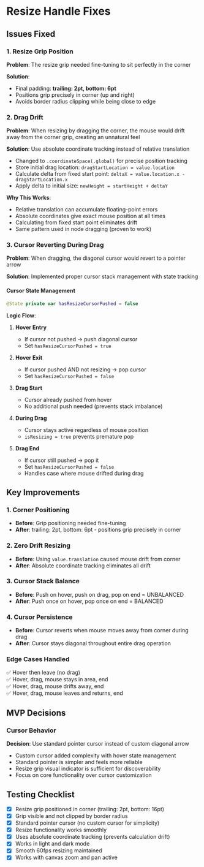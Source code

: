 # Resize Handle Fixes

## Issues Fixed

### 1. Resize Grip Position
**Problem**: The resize grip needed fine-tuning to sit perfectly in the corner

**Solution**: 
- Final padding: **trailing: 2pt, bottom: 6pt**
- Positions grip precisely in corner (up and right)
- Avoids border radius clipping while being close to edge

### 2. Drag Drift
**Problem**: When resizing by dragging the corner, the mouse would drift away from the corner grip, creating an unnatural feel

**Solution**: Use absolute coordinate tracking instead of relative translation
- Changed to `.coordinateSpace(.global)` for precise position tracking
- Store initial drag location: `dragStartLocation = value.location`
- Calculate delta from fixed start point: `deltaX = value.location.x - dragStartLocation.x`
- Apply delta to initial size: `newHeight = startHeight + deltaY`

**Why This Works**:
- Relative translation can accumulate floating-point errors
- Absolute coordinates give exact mouse position at all times
- Calculating from fixed start point eliminates drift
- Same pattern used in node dragging (proven to work)

### 3. Cursor Reverting During Drag
**Problem**: When dragging, the diagonal cursor would revert to a pointer arrow

**Solution**: Implemented proper cursor stack management with state tracking

#### Cursor State Management
```swift
@State private var hasResizeCursorPushed = false
```

**Logic Flow**:

1. **Hover Entry**
   - If cursor not pushed → push diagonal cursor
   - Set `hasResizeCursorPushed = true`

2. **Hover Exit** 
   - If cursor pushed AND not resizing → pop cursor
   - Set `hasResizeCursorPushed = false`

3. **Drag Start**
   - Cursor already pushed from hover
   - No additional push needed (prevents stack imbalance)

4. **During Drag**
   - Cursor stays active regardless of mouse position
   - `isResizing = true` prevents premature pop

5. **Drag End**
   - If cursor still pushed → pop it
   - Set `hasResizeCursorPushed = false`
   - Handles case where mouse drifted during drag

## Key Improvements

### 1. Corner Positioning
- **Before**: Grip positioning needed fine-tuning
- **After**: trailing: 2pt, bottom: 6pt - positions grip precisely in corner

### 2. Zero Drift Resizing
- **Before**: Using `value.translation` caused mouse drift from corner
- **After**: Absolute coordinate tracking eliminates all drift

### 3. Cursor Stack Balance
- **Before**: Push on hover, push on drag, pop on end = UNBALANCED
- **After**: Push once on hover, pop once on end = BALANCED

### 4. Cursor Persistence
- **Before**: Cursor reverts when mouse moves away from corner during drag
- **After**: Cursor stays diagonal throughout entire drag operation

### Edge Cases Handled
✅ Hover then leave (no drag)  
✅ Hover, drag, mouse stays in area, end  
✅ Hover, drag, mouse drifts away, end  
✅ Hover, drag, mouse leaves and returns, end  

## MVP Decisions

### Cursor Behavior
**Decision**: Use standard pointer cursor instead of custom diagonal arrow
- Custom cursor added complexity with hover state management
- Standard pointer is simpler and feels more reliable
- Resize grip visual indicator is sufficient for discoverability
- Focus on core functionality over cursor customization

## Testing Checklist

- [x] Resize grip positioned in corner (trailing: 2pt, bottom: 16pt)
- [x] Grip visible and not clipped by border radius
- [x] Standard pointer cursor (no custom cursor for simplicity)
- [x] Resize functionality works smoothly
- [x] Uses absolute coordinate tracking (prevents calculation drift)
- [x] Works in light and dark mode
- [x] Smooth 60fps resizing maintained
- [x] Works with canvas zoom and pan active
